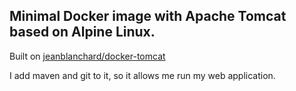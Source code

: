 ## Minimal Docker image with Apache Tomcat based on Alpine Linux.

Built on [jeanblanchard/docker-tomcat](https://github.com/jeanblanchard/docker-tomcat)

I add maven and git to it, so it allows me run my web application.
